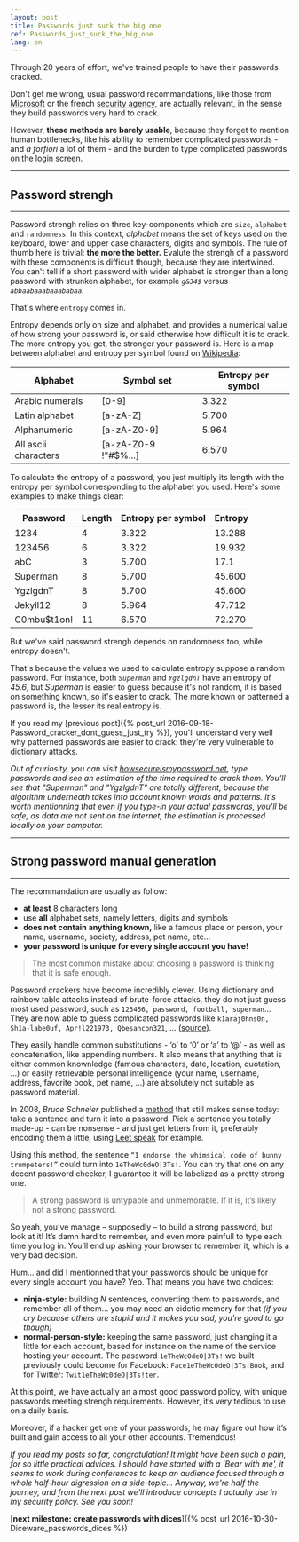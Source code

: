 ```yaml
---
layout: post
title: Passwords just suck the big one
ref: Passwords_just_suck_the_big_one
lang: en
---
```


Through 20 years of effort, we've trained people to have their passwords cracked.

Don't get me wrong, usual password recommandations, like those from [Microsoft](http://windows.microsoft.com/en-gb/windows-vista/tips-for-creating-a-strong-password) or the french [security agency](http://www.ssi.gouv.fr/guide/mot-de-passe/), are actually relevant, in the sense they build passwords very hard to crack.

However, **these methods are barely usable**, because they forget to mention human bottlenecks, like his ability to remember complicated passwords - and *a forfiori* a lot of them - and the burden to type complicated passwords on the login screen.

---

## Password strengh

---

Password strengh relies on three key-components which are `size`, `alphabet` and `randomness`. In this context, *alphabet* means the set of keys used on the keyboard, lower and upper case characters, digits and symbols. The rule of thumb here is trivial: **the more the better.** Evalute the strengh of a password with these components is difficult though, because they are intertwined. You can't tell if a short password with wider alphabet is stronger than a long password with strunken alphabet, for example *`g&34$`* versus *`abbaabaaabaaababaa`*.

That's where `entropy` comes in.

Entropy depends only on size and alphabet, and provides a numerical value of how strong your password is, or said otherwise how difficult it is to crack. The more entropy you get, the stronger your password is. Here is a map between alphabet and entropy per symbol found on [Wikipedia](https://en.wikipedia.org/wiki/Password_strength):

| Alphabet             | Symbol set                | Entropy per symbol |
| -------------------- | ------------------------- | -------------------|
| Arabic numerals      | [0-9]                     | 3.322              |
| Latin alphabet       | [a-zA-Z]                  | 5.700              |
| Alphanumeric         | [a-zA-Z0-9]               | 5.964              |
| All ascii characters | [a-zA-Z0-9 !"#$%...]      | 6.570              |

To calculate the entropy of a password, you just multiply its length with the entropy per symbol corresponding to the alphabet you used. Here's some examples to make things clear:

| Password     | Length | Entropy per symbol | Entropy |
| ------------ | ------ | ------------------ | ------- |
| 1234         | 4      | 3.322              | 13.288  |
| 123456       | 6      | 3.322              | 19.932  |
| abC          | 3      | 5.700              | 17.1    |
| Superman     | 8      | 5.700              | 45.600  |
| YgzlgdnT     | 8      | 5.700              | 45.600  |
| Jekyll12     | 8      | 5.964              | 47.712  |
| C0mbu$t1on!  | 11     | 6.570              | 72.270  |

But we've said password strengh depends on randomness too, while entropy doesn't.

That's because the values we used to calculate entropy suppose a random password. For instance, both *`Superman`* and *`YgzlgdnT`* have an entropy of *45.6*, but *Superman* is easier to guess because it's not random, it is based on something known, so it's easier to crack. The more known or patterned a password is, the lesser its real entropy is.

If you read my [previous post]({% post_url 2016-09-18-Password_cracker_dont_guess_just_try %}), you'll understand very well why patterned passwords are easier to crack: they're very vulnerable to dictionary attacks.

*Out of curiosity, you can visit [howsecureismypassword.net](https://howsecureismypassword.net/), type passwords and see an estimation of the time required to crack them. You'll see that "Superman" and "YgzlgdnT" are totally different, because the algorithm underneath takes into account known words and patterns. It's worth mentionning that even if you type-in your actual passwords, you'll be safe, as data are not sent on the internet, the estimation is processed locally on your computer.*


---

## Strong password manual generation

---

The recommandation are usually as follow:

* **at least** 8 characters long
* use **all** alphabet sets, namely letters, digits and symbols
* **does not contain anything known,** like a famous place or person, your name, username, society, address, pet name, etc…
* **your password is unique for every single account you have!**

> The most common mistake about choosing a password is thinking that it is safe enough.

Password crackers have become incredibly clever. Using dictionary and rainbow table attacks instead of brute-force attacks, they do not just guess most used password, such as `123456, password, football, superman`… They are now able to guess complicated passwords like `k1araj0hns0n, Sh1a-labe0uf, Apr!l221973, Qbesancon321`, ... ([source](http://arstechnica.com/security/2013/05/how-crackers-make-minced-meat-out-of-your-passwords/3/)).

They easily handle common substitutions - ‘o’ to ‘0’ or ‘a’ to ’@’ - as well as concatenation, like appending numbers. It also means that anything that is either common knownledge (famous characters, date, location, quotation, ...) or easily retrievable personal intelligence (your name, username, address, favorite book, pet name, …) are absolutely not suitable as password material.

In 2008, *Bruce Schneier* published a [method](https://www.schneier.com/blog/archives/2014/03/choosing_secure_1.html) that still makes sense today: take a sentence and turn it into a password. Pick a sentence you totally made-up - can be nonsense - and just get letters from it, preferably encoding them a little, using [Leet speak](https://fr.wikipedia.org/wiki/Leet_speak) for example.

Using this method, the sentence `“I endorse the whimsical code of bunny trumpeters!”` could turn into `1eTheWc0deO|3Ts!`. You can try that one on any decent password checker, I guarantee it will be labelized as a pretty strong one.

> A strong password is untypable and unmemorable. If it is, it’s likely not a strong password.

So yeah, you’ve manage – supposedly – to build a strong password, but look at it! It’s damn hard to remember, and even more painfull to type each time you log in. You’ll end up asking your browser to remember it, which is a very bad decision.

Hum… and did I mentionned that your passwords should be unique for every single account you have? Yep. That means you have two choices:

* **ninja-style:** building *N* sentences, converting them to passwords, and remember all of them… you may need an eidetic memory for that *(if you cry because others are stupid and it makes you sad, you're good to go though)*
* **normal-person-style:** keeping the same password, just changing it a little for each account, based for instance on the name of the service hosting your account. The password `1eTheWc0deO|3Ts!` we built previously could become for Facebook: `Face1eTheWc0deO|3Ts!Book`, and for Twitter: `Twit1eTheWc0deO|3Ts!ter`.

At this point, we have actually an almost good password policy, with unique passwords meeting strengh requirements. However, it’s very tedious to use on a daily basis.

Moreover, if a hacker get one of your passwords, he may figure out how it’s built and gain access to all your other accounts. Tremendous!

*If you read my posts so far, congratulation! It might have been such a pain, for so little practical advices. I should have started with a 'Bear with me', it seems to work during conferences to keep an audience focused through a whole half-hour digression on a side-topic... Anyway, we're half the journey, and from the next post we'll introduce concepts I actually use in my security policy. See you soon!*

[**next milestone: create passwords with dices**]({% post_url 2016-10-30-Diceware_passwords_dices %})
